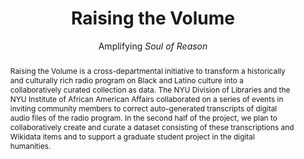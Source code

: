 ---
done: false
pid: soul-of-reason
title: Raising the Volume
subtitle: Amplifying <i>Soul of Reason</i>
category: DH Seed Grant Recipient
cohort_year: '2020'
abstract: Raising the Volume is a cross-departmental initiative to transform a historically
  and culturally rich radio program on Black and Latino culture into a collaboratively
  curated collection as data. The NYU Division of Libraries and the NYU Institute
  of African American Affairs collaborated on a series of events in inviting community
  members to correct auto-generated transcripts of digital audio files of the radio
  program. In the second half of the project, we plan to collaboratively create and
  curate a dataset consisting of these transcriptions and Wikidata items and to support
  a graduate student project in the digital humanities.
limerick: |-
  the show called soul of reason
  had guests from every region
  host roscoe brown
  was the talk of the town
  to miss this would be treason
pis:
- bunde
link: https://nyu-dss.github.io/soul-of-reason/
local_image: soul-of-reason.jpg
original_img: https://nyu-dss.github.io/soul-of-reason/images/uploads/roscoe-brown-IAAA.jpg
layout: project
---